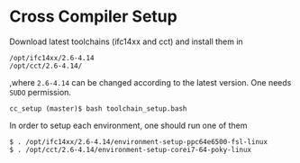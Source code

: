 Cross Compiler Setup
===


Download latest toolchains (ifc14xx and cct) and install them in

```
/opt/ifc14xx/2.6-4.14
/opt/cct/2.6-4.14/
```
,where `2.6-4.14` can be changed according to the latest version. One needs `SUDO` permission. 



```
cc_setup (master)$ bash toolchain_setup.bash
```

In order to setup each environment, one should run one of them

```
$ . /opt/ifc14xx/2.6-4.14/environment-setup-ppc64e6500-fsl-linux
$ . /opt/cct/2.6-4.14/environment-setup-corei7-64-poky-linux
 ```